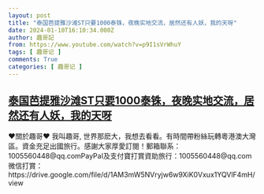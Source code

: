 ```yaml
---
layout: post
title: "泰国芭提雅沙滩ST只要1000泰铢，夜晚实地交流，居然还有人妖，我的天呀"
date: 2024-01-10T16:10:34.000Z
author: 趣哥記
from: https://www.youtube.com/watch?v=p9I1sVrWhuY
tags: [ 趣哥记 ]
comments: True
categories: [ 趣哥记 ]
---
```

<!--1704903034000-->
[泰国芭提雅沙滩ST只要1000泰铢，夜晚实地交流，居然还有人妖，我的天呀](https://www.youtube.com/watch?v=p9I1sVrWhuY)
------

<div>
♥關於趣哥♥ 我叫趣哥, 世界那麽大，我想去看看。有時間帶粉絲玩轉粵港澳大灣區。資金充足出國旅行。感謝大家厚愛訂閱！郵箱聯系：1005560448@qq.comPayPaI及支付寶打賞資助旅行：1005560448@qq.com微信打賞：https://drive.google.com/file/d/1AM3mW5NVryjw6w9XiK0Vxux1YQVlF4mH/view
</div>
